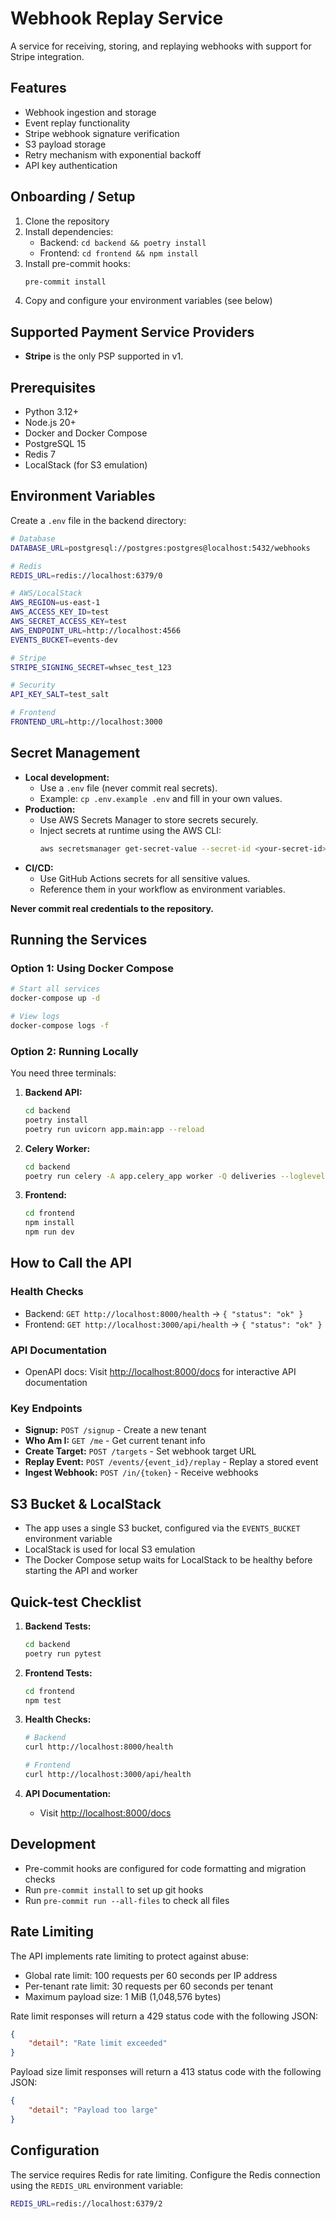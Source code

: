 # Webhook Replay Service

A service for receiving, storing, and replaying webhooks with support for Stripe integration.

## Features

- Webhook ingestion and storage
- Event replay functionality
- Stripe webhook signature verification
- S3 payload storage
- Retry mechanism with exponential backoff
- API key authentication

## Onboarding / Setup

1. Clone the repository
2. Install dependencies:
   - Backend: `cd backend && poetry install`
   - Frontend: `cd frontend && npm install`
3. Install pre-commit hooks:
   ```bash
   pre-commit install
   ```
4. Copy and configure your environment variables (see below)

## Supported Payment Service Providers

- **Stripe** is the only PSP supported in v1.

## Prerequisites

- Python 3.12+
- Node.js 20+
- Docker and Docker Compose
- PostgreSQL 15
- Redis 7
- LocalStack (for S3 emulation)

## Environment Variables

Create a `.env` file in the backend directory:

```bash
# Database
DATABASE_URL=postgresql://postgres:postgres@localhost:5432/webhooks

# Redis
REDIS_URL=redis://localhost:6379/0

# AWS/LocalStack
AWS_REGION=us-east-1
AWS_ACCESS_KEY_ID=test
AWS_SECRET_ACCESS_KEY=test
AWS_ENDPOINT_URL=http://localhost:4566
EVENTS_BUCKET=events-dev

# Stripe
STRIPE_SIGNING_SECRET=whsec_test_123

# Security
API_KEY_SALT=test_salt

# Frontend
FRONTEND_URL=http://localhost:3000
```

## Secret Management

- **Local development:**
  - Use a `.env` file (never commit real secrets).
  - Example: `cp .env.example .env` and fill in your own values.
- **Production:**
  - Use AWS Secrets Manager to store secrets securely.
  - Inject secrets at runtime using the AWS CLI:
    ```bash
    aws secretsmanager get-secret-value --secret-id <your-secret-id> --query SecretString --output text > .env
    ```
- **CI/CD:**
  - Use GitHub Actions secrets for all sensitive values.
  - Reference them in your workflow as environment variables.

**Never commit real credentials to the repository.**

## Running the Services

### Option 1: Using Docker Compose

```bash
# Start all services
docker-compose up -d

# View logs
docker-compose logs -f
```

### Option 2: Running Locally

You need three terminals:

1. **Backend API:**
   ```bash
   cd backend
   poetry install
   poetry run uvicorn app.main:app --reload
   ```

2. **Celery Worker:**
   ```bash
   cd backend
   poetry run celery -A app.celery_app worker -Q deliveries --loglevel=info
   ```

3. **Frontend:**
   ```bash
   cd frontend
   npm install
   npm run dev
   ```

## How to Call the API

### Health Checks
- Backend: `GET http://localhost:8000/health` → `{ "status": "ok" }`
- Frontend: `GET http://localhost:3000/api/health` → `{ "status": "ok" }`

### API Documentation
- OpenAPI docs: Visit [http://localhost:8000/docs](http://localhost:8000/docs) for interactive API documentation

### Key Endpoints
- **Signup:** `POST /signup` - Create a new tenant
- **Who Am I:** `GET /me` - Get current tenant info
- **Create Target:** `POST /targets` - Set webhook target URL
- **Replay Event:** `POST /events/{event_id}/replay` - Replay a stored event
- **Ingest Webhook:** `POST /in/{token}` - Receive webhooks

## S3 Bucket & LocalStack

- The app uses a single S3 bucket, configured via the `EVENTS_BUCKET` environment variable
- LocalStack is used for local S3 emulation
- The Docker Compose setup waits for LocalStack to be healthy before starting the API and worker

## Quick-test Checklist

1. **Backend Tests:**
   ```bash
   cd backend
   poetry run pytest
   ```

2. **Frontend Tests:**
   ```bash
   cd frontend
   npm test
   ```

3. **Health Checks:**
   ```bash
   # Backend
   curl http://localhost:8000/health

   # Frontend
   curl http://localhost:3000/api/health
   ```

4. **API Documentation:**
   - Visit [http://localhost:8000/docs](http://localhost:8000/docs)

## Development

- Pre-commit hooks are configured for code formatting and migration checks
- Run `pre-commit install` to set up git hooks
- Run `pre-commit run --all-files` to check all files

## Rate Limiting

The API implements rate limiting to protect against abuse:

- Global rate limit: 100 requests per 60 seconds per IP address
- Per-tenant rate limit: 30 requests per 60 seconds per tenant
- Maximum payload size: 1 MiB (1,048,576 bytes)

Rate limit responses will return a 429 status code with the following JSON:
```json
{
    "detail": "Rate limit exceeded"
}
```

Payload size limit responses will return a 413 status code with the following JSON:
```json
{
    "detail": "Payload too large"
}
```

## Configuration

The service requires Redis for rate limiting. Configure the Redis connection using the `REDIS_URL` environment variable:

```bash
REDIS_URL=redis://localhost:6379/2
```
